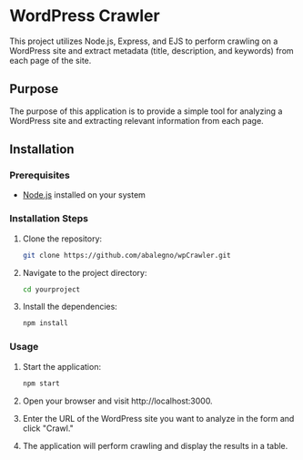 # WordPress Crawler

This project utilizes Node.js, Express, and EJS to perform crawling on a WordPress site and extract metadata (title, description, and keywords) from each page of the site.

## Purpose

The purpose of this application is to provide a simple tool for analyzing a WordPress site and extracting relevant information from each page.

## Installation

### Prerequisites

- [Node.js](https://nodejs.org/) installed on your system

### Installation Steps

1. Clone the repository:

   ```bash
   git clone https://github.com/abalegno/wpCrawler.git

2. Navigate to the project directory:
   
   ```bash
   cd yourproject

3. Install the dependencies:
   
   ```bash
   npm install

### Usage

1. Start the application:
   
   ```bash
   npm start
   
2. Open your browser and visit http://localhost:3000.

3. Enter the URL of the WordPress site you want to analyze in the form and click "Crawl."

4. The application will perform crawling and display the results in a table.
